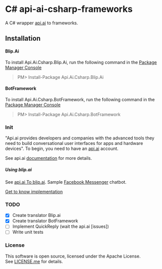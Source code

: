 # C# api-ai-csharp-frameworks

A C# wrapper [api.ai](https://api.ai/) to frameworks.

## Installation
#### Blip.Ai
To install Api.Ai.Csharp.Blip.Ai, run the following command in the [Package Manager Console](https://docs.nuget.org/consume/package-manager-console)
>PM> Install-Package Api.Ai.Csharp.Blip.Ai

#### BotFramework
To install Api.Ai.Csharp.BotFramework, run the following command in the [Package Manager Console](https://docs.nuget.org/consume/package-manager-console)
>PM> Install-Package Api.Ai.Csharp.BotFramework

### Init

"Api.ai provides developers and companies with the advanced tools they need to build conversational user interfaces for apps and 
hardware devices". To begin, you need to have an [api.ai](https://api.ai/) account.

See api.ai [documentation](https://docs.api.ai/docs) for more details.

##### Using blip.ai 

See [api.ai To blip.ai](https://www.messenger.com/t/477688789289489). Sample [Facebook Messenger](https://developers.facebook.com/docs/messenger-platform) chatbot.</br>

[Get to know implementation](https://goo.gl/ZIDko8)

### TODO

- [x] Create translator Blip.ai
- [x] Create translator BotFramework
- [ ] Implement QuickReply (wait the api.ai [issues])
- [ ] Write unit tests

### License

This software is open source, licensed under the Apache License. </br>
See [LICENSE.me](https://github.com/brunobrandes/api-ai-csharp-frameworks/blob/master/LICENSE.me) for details.

